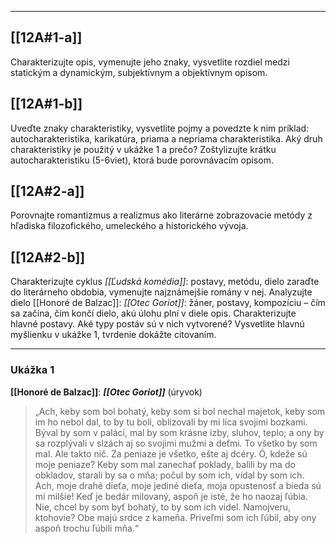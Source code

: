 
---

## [[12A#1-a]]
Charakterizujte opis, vymenujte jeho znaky, vysvetlite rozdiel medzi statickým
a dynamickým, subjektívnym a objektívnym opisom.

## [[12A#1-b]]
Uveďte znaky charakteristiky, vysvetlite pojmy a povedzte k nim príklad: autocharakteristika, karikatúra, priama a nepriama charakteristika. Aký druh charakteristiky je použitý v ukážke 1 a prečo?
Zoštylizujte krátku autocharakteristiku (5-6viet), ktorá bude porovnávacím opisom.

## [[12A#2-a]]
Porovnajte romantizmus a realizmus ako literárne zobrazovacie metódy z hľadiska filozofického, umeleckého a historického vývoja.

## [[12A#2-b]]
Charakterizujte cyklus *[[Ľudská komédia]]*: postavy, metódu, dielo zaraďte do literárneho obdobia, vymenujte najznámejšie romány v nej.
Analyzujte dielo [[Honoré de Balzac]]: *[[Otec Goriot]]*: žáner, postavy, kompozíciu – čím sa začína, čím končí dielo, akú úlohu plní v diele opis. Charakterizujte hlavné postavy. Aké typy postáv sú v nich vytvorené? Vysvetlite hlavnú myšlienku v ukážke 1, tvrdenie dokážte citovaním.

---

### Ukážka 1
**[[Honoré de Balzac]]**: ***[[Otec Goriot]]*** (úryvok)

> „Ach, keby som bol bohatý, keby som si bol nechal majetok, keby som im ho nebol dal, to by tu boli, oblizovali by mi líca svojimi bozkami. Býval by som v paláci, mal by som krásne izby, sluhov, teplo; a ony by sa rozplývali v slzách aj so svojimi mužmi a deťmi. To všetko by som mal. Ale takto nič. Za peniaze je všetko, ešte aj dcéry. Ó, kdeže sú moje peniaze? Keby som mal zanechať poklady, balili by ma do obkladov, starali by sa o mňa; počul by som ich, vídal by som ich. Ach, moje drahé dieťa, moje jediné dieťa, moja opustenosť a bieda sú mi milšie! Keď je bedár milovaný, aspoň je isté, že ho naozaj ľúbia. Nie, chcel by som byť bohatý, to by som ich videl. Namojveru, ktohovie? Obe majú srdce z kameňa. Priveľmi som ich ľúbil, aby ony aspoň trochu ľúbili mňa.“